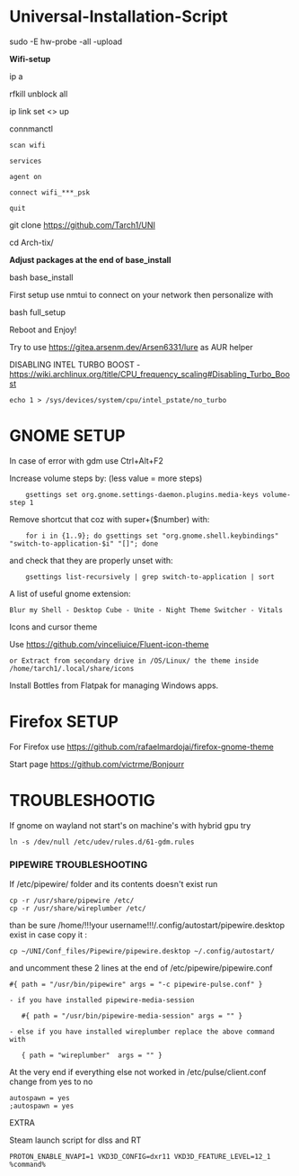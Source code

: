 # Universal-Installation-Script

sudo -E hw-probe -all -upload

**Wifi-setup**

ip a

rfkill unblock all

ip link set <<interface>> up

connmanctl

	scan wifi

	services

	agent on

	connect wifi_***_psk

	quit

git clone https://github.com/Tarch1/UNI

cd Arch-tix/

**Adjust packages at the end of base_install**

bash base_install

First setup use nmtui to connect on your network then personalize with

bash full_setup

Reboot and Enjoy!

Try to use https://gitea.arsenm.dev/Arsen6331/lure as AUR helper

DISABLING INTEL TURBO BOOST - https://wiki.archlinux.org/title/CPU_frequency_scaling#Disabling_Turbo_Boost

    echo 1 > /sys/devices/system/cpu/intel_pstate/no_turbo

# GNOME SETUP

In case of error with gdm use Ctrl+Alt+F2

Increase volume steps by: (less value = more steps)

        gsettings set org.gnome.settings-daemon.plugins.media-keys volume-step 1

Remove shortcut that coz with super+($number) with: 
     
        for i in {1..9}; do gsettings set "org.gnome.shell.keybindings" "switch-to-application-$i" "[]"; done

and check that they are properly unset with:
    
        gsettings list-recursively | grep switch-to-application | sort

A list of useful gnome extension: 
    
    Blur my Shell - Desktop Cube - Unite - Night Theme Switcher - Vitals

Icons and cursor theme
    
Use https://github.com/vinceliuice/Fluent-icon-theme
	
	or Extract from secondary drive in /OS/Linux/ the theme inside /home/tarch1/.local/share/icons

Install Bottles from Flatpak for managing Windows apps. 

# Firefox SETUP


For Firefox use https://github.com/rafaelmardojai/firefox-gnome-theme

Start page https://github.com/victrme/Bonjourr


# TROUBLESHOOTIG

If gnome on wayland not start's on machine's with hybrid gpu try
     
    ln -s /dev/null /etc/udev/rules.d/61-gdm.rules

 ### PIPEWIRE TROUBLESHOOTING

If /etc/pipewire/ folder and its contents doesn't exist run

    cp -r /usr/share/pipewire /etc/
    cp -r /usr/share/wireplumber /etc/

than be sure /home/!!!your username!!!/.config/autostart/pipewire.desktop exist in case copy it :

    cp ~/UNI/Conf_files/Pipewire/pipewire.desktop ~/.config/autostart/

and uncomment these 2 lines at the end of /etc/pipewire/pipewire.conf
    
    #{ path = "/usr/bin/pipewire" args = "-c pipewire-pulse.conf" }
    
    - if you have installed pipewire-media-session
 
       #{ path = "/usr/bin/pipewire-media-session" args = "" }

    - else if you have installed wireplumber replace the above command with
    
       { path = "wireplumber"  args = "" }

At the very end if everything else not worked in /etc/pulse/client.conf change from yes to no

    autospawn = yes
    ;autospawn = yes
	
	
EXTRA
	
Steam launch script for dlss and RT
	
	PROTON_ENABLE_NVAPI=1 VKD3D_CONFIG=dxr11 VKD3D_FEATURE_LEVEL=12_1 %command%	
